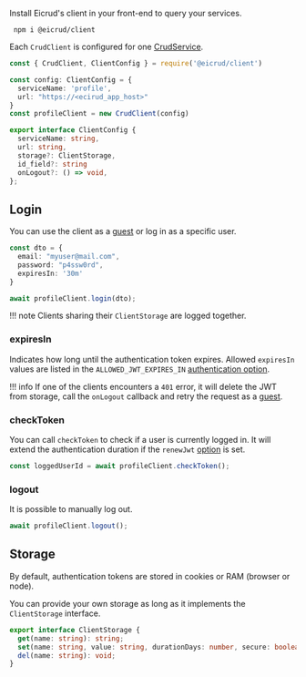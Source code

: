Install Eicrud's client in your front-end to query your services.

```
 npm i @eicrud/client
```
Each `CrudClient` is configured for one [CrudService](../services/definition.md).
```typescript
const { CrudClient, ClientConfig } = require('@eicrud/client')

const config: ClientConfig = {
  serviceName: 'profile',
  url: "https://<ecirud_app_host>"
}
const profileClient = new CrudClient(config)
```
```typescript
export interface ClientConfig { 
  serviceName: string, 
  url: string, 
  storage?: ClientStorage, 
  id_field?: string
  onLogout?: () => void,
};
```
## Login

You can use the client as a [guest](../security/roles.md) or log in as a specific user.

```typescript
const dto = {
  email: "myuser@mail.com",
  password: "p4ssw0rd",
  expiresIn: '30m'
}

await profileClient.login(dto);
```

!!! note
    Clients sharing their `ClientStorage` are logged together. 
    
### expiresIn  
Indicates how long until the authentication token expires.
Allowed `expiresIn` values are listed in the `ALLOWED_JWT_EXPIRES_IN` [authentication option](../configuration/authentication.md).

!!! info
    If one of the clients encounters a `401` error, it will delete the JWT from storage, call the `onLogout` callback and retry the request as a [guest](../security/roles.md).

### checkToken

You can call `checkToken` to check if a user is currently logged in. It will extend the authentication duration if the `renewJwt` [option](../user/authentication.md) is set.

```typescript
const loggedUserId = await profileClient.checkToken();
```
### logout

It is possible to manually log out.
```typescript
await profileClient.logout();
```

## Storage

By default, authentication tokens are stored in cookies or RAM (browser or node).

You can provide your own storage as long as it implements the `ClientStorage` interface.
```typescript
export interface ClientStorage {
  get(name: string): string;
  set(name: string, value: string, durationDays: number, secure: boolean): void;
  del(name: string): void;
}
```

